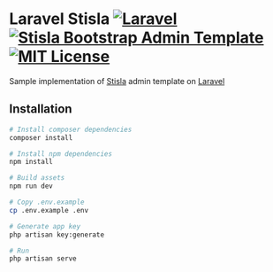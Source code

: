 
# Laravel Stisla [![Laravel](https://img.shields.io/badge/Laravel-6.1.0-brightgreen)](https://laravel.com) [![Stisla Bootstrap Admin Template](https://img.shields.io/badge/Stisla-2.2.0-brightgreen)](https://getstisla.com) [![MIT License](https://img.shields.io/badge/license-MIT-green)](LICENSE)
Sample implementation of [Stisla](https://getstisla.com/) admin template on [Laravel](https://laravel.com)


## Installation

``` bash
# Install composer dependencies
composer install

# Install npm dependencies
npm install

# Build assets
npm run dev

# Copy .env.example
cp .env.example .env

# Generate app key
php artisan key:generate

# Run
php artisan serve
```
